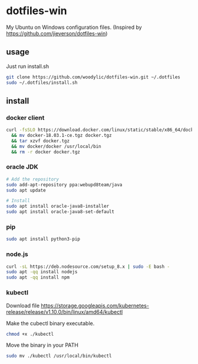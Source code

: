 # dotfiles-win

My Ubuntu on Windows configuration files. (Inspired by https://github.com/jieverson/dotfiles-win)

## usage

Just run install.sh

```bash
git clone https://github.com/woodylic/dotfiles-win.git ~/.dotfiles
sudo ~/.dotfiles/install.sh
```

## install

### docker client

```bash
curl -fsSLO https://download.docker.com/linux/static/stable/x86_64/docker-18.03.1-ce.tgz
  && mv docker-18.03.1-ce.tgz docker.tgz
  && tar xzvf docker.tgz
  && mv docker/docker /usr/local/bin
  && rm -r docker docker.tgz
```

### oracle JDK

```bash
# Add the repository
sudo add-apt-repository ppa:webupd8team/java
sudo apt update

# Install
sudo apt install oracle-java8-installer
sudo apt install oracle-java8-set-default
```

### pip

```bash
sudo apt install python3-pip
```

### node.js

```bash
curl -sL https://deb.nodesource.com/setup_8.x | sudo -E bash -
sudo apt -qq install nodejs
sudo apt -qq install npm
```

### kubectl

Download file https://storage.googleapis.com/kubernetes-release/release/v1.10.0/bin/linux/amd64/kubectl

Make the cubectl binary executable.

```bash
chmod +x ./kubectl
```

Move the binary in your PATH

```bash
sudo mv ./kubectl /usr/local/bin/kubectl
```
